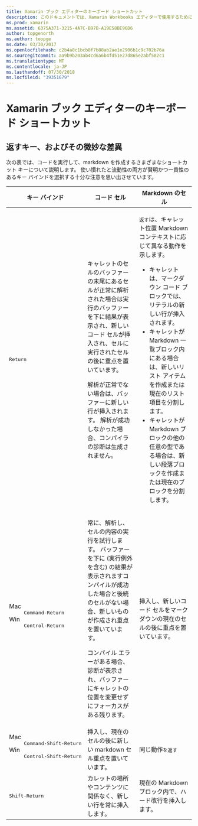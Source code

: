 ```yaml
---
title: Xamarin ブック エディターのキーボード ショートカット
description: このドキュメントでは、Xamarin Workbooks エディターで使用するために使用できるキーボード ショートカットについて説明します。 具体的には、戻り値のキーが使用されるさまざまな方法で検索します。
ms.prod: xamarin
ms.assetid: 6375A371-3215-4A7C-B97B-A19E58BE96D6
author: topgenorth
ms.author: toopge
ms.date: 03/30/2017
ms.openlocfilehash: c2b4a8c1bcb8f7b88ab2ae1e2906b1c9c702b76a
ms.sourcegitcommit: aa9b9b203ab4cd6a6b4fd51e27d865e2abf582c1
ms.translationtype: MT
ms.contentlocale: ja-JP
ms.lasthandoff: 07/30/2018
ms.locfileid: "39351679"
---
```

# <a name="xamarin-workbooks-editor-keyboard-shortcuts"></a>Xamarin ブック エディターのキーボード ショートカット

## <a name="the-return-key-and-its-nuances"></a>返すキー、およびその微妙な差異

次の表では、コードを実行して、markdown を作成するさまざまなショートカット キーについて説明します。 使い慣れたと流動性の両方が賢明かつ一貫性のあるキー バインドを選択する十分な注意を思い出させています。

|キー バインド|コード セル|Markdown のセル|
|--- |--- |--- |
|<kbd>Return</kbd>|<p>キャレットのセルのバッファーの末尾にあるセルが正常に解析された場合は実行のバッファーを下に結果が表示され、新しいコード セルが挿入され、セルに実行されたセルの後に重点を置いています。</p><p>解析が正常でない場合は、バッファーに新しい行が挿入されます。 解析が成功しなかった場合、コンパイラの診断は生成されません。</p>|<p><kbd>返す</kbd>は、キャレット位置 Markdown コンテキストに応じて異なる動作を示します。</p><ul><li>キャレットは、マークダウン コード ブロックでは、リテラルの新しい行が挿入されます。</li><li>キャレットが Markdown 一覧ブロック内にある場合は、新しいリスト アイテムを作成または現在のリスト項目を分割します。</li><li>キャレットが Markdown ブロックの他の任意の型である場合は、新しい段落ブロックを作成または現在のブロックを分割します。</li></ul>|
|<dl><dt>Mac</dt><dd><kbd>Command‑Return</kbd></dd><dt>Win</dt><dd><kbd>Control‑Return</kbd></dd></dl>|<p>常に、解析し、セルの内容の実行を試行します。 バッファーを下に (実行例外を含む) の結果が表示されますコンパイルが成功した場合と後続のセルがない場合、新しいものが作成され重点を置いています。</p><p>コンパイル エラーがある場合、診断が表示され、バッファーにキャレットの位置を変更せずにフォーカスがある残ります。</p>|挿入し、新しいコード セルをマークダウンの現在のセルの後に重点を置いています。|
|<dl><dt>Mac</dt><dd><kbd>Command‑Shift‑Return</kbd><dd><dt>Win</dt><dd><kbd>Control‑Shift‑Return</kbd></dd></dl>|挿入し、現在のセルの後に新しい markdown セル重点を置いています。|同じ動作<kbd>を返す</kbd>|
|<kbd>Shift‑Return</kbd>|カレットの場所やコンテンツに関係なく、新しい行を常に挿入します。|現在の Markdown ブロック内で、ハード改行を挿入します。|
